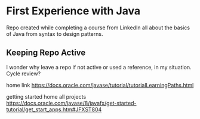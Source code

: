# First Experience with Java
Repo created while completing a course from LinkedIn all about the basics of Java from syntax to design patterns.

## Keeping Repo Active
I wonder why leave a repo if not active or used a reference, in my situation.
Cycle review?

home link
https://docs.oracle.com/javase/tutorial/tutorialLearningPaths.html

getting started home
all projects
https://docs.oracle.com/javase/8/javafx/get-started-tutorial/get_start_apps.htm#JFXST804

